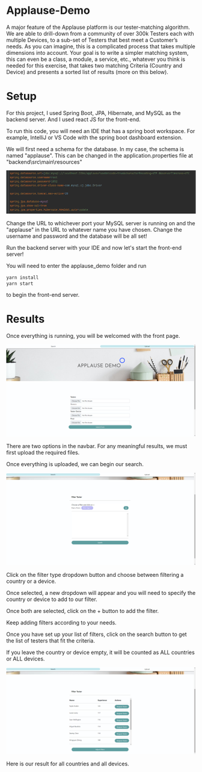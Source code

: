 # Applause-Demo
A major feature of the Applause platform is our tester-matching algorithm. We are able to drill-down from a community of over 300k Testers each with multiple Devices, to a sub-set of Testers that best meet a Customer’s needs. As you can imagine, this is a complicated process that takes multiple dimensions into account.
Your goal is to write a simpler matching system, this can even be a class, a module, a service, etc., whatever you think is needed for this exercise, that takes two matching Criteria (Country and Device) and presents a sorted list of results (more on this below).

# Setup
For this project, I used Spring Boot, JPA, Hibernate, and MySQL as the backend server. And I used react JS for the front-end.

To run this code, you will need an IDE that has a spring boot workspace. For example, IntelliJ or VS Code with the spring boot dashboard extension.

We will first need a schema for the database.
In my case, the schema is named "applause".
This can be changed in the application.properties file at "backend\src\main\resources\"

![appProps](./assets/appProps.png)

Change the URL to whichever port your MySQL server is running on and the "applause" in the URL to whatever name you have chosen.
Change the username and password and the database will be all set!

Run the backend server with your IDE and now let's start the front-end server!

You will need to enter the applause_demo folder and run 
    
    yarn install
    yarn start

to begin the front-end server.


# Results
Once everything is running, you will be welcomed with the front page.

![home](./assets/home.png)

There are two options in the navbar. For any meaningful results, we must first upload the required files.

Once everything is uploaded, we can begin our search.

![search](./assets/search.png)

Click on the filter type dropdown button and choose between filtering a country or a device.

Once selected, a new dropdown will appear and you will need to specify the country or device to add to our filter.

Once both are selected, click on the + button to add the filter.

Keep adding filters according to your needs.

Once you have set up your list of filters, click on the search button to get the list of testers that fit the criteria.

If you leave the country or device empty, it will be counted as ALL countries or ALL devices.

![list](./assets/list.png)

Here is our result for all countries and all devices.

